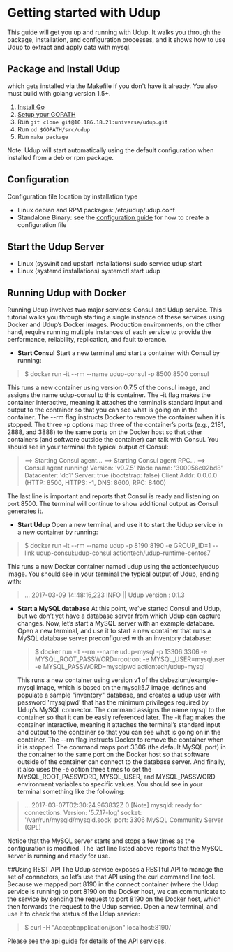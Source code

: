 # Getting started with Udup

This guide will get you up and running with Udup. It walks you through the package, installation, and configuration processes, and it shows how to use Udup to extract and apply data with mysql.

## Package and Install Udup

which gets installed via the Makefile
if you don't have it already. You also must build with golang version 1.5+.

1. [Install Go](https://golang.org/doc/install)
2. [Setup your GOPATH](https://golang.org/doc/code.html#GOPATH)
3. Run `git clone git@10.186.18.21:universe/udup.git`
4. Run `cd $GOPATH/src/udup`
5. Run `make package`

Note: Udup will start automatically using the default configuration when installed from a deb or rpm package.

## Configuration

Configuration file location by installation type
- Linux debian and RPM packages: /etc/udup/udup.conf
- Standalone Binary: see the [configuration guide](./docs/CONFIGURATION.md) for how to create a configuration file

## Start the Udup Server

- Linux (sysvinit and upstart installations)
sudo service udup start
- Linux (systemd installations)
systemctl start udup

## Running Udup with Docker

Running Udup involves two major services: Consul and Udup service. This tutorial walks you through starting a single instance of these services using Docker and Udup’s Docker images. Production environments, on the other hand, require running multiple instances of each service to provide the performance, reliability, replication, and fault tolerance. 

- **Start Consul**
Start a new terminal and start a container with Consul by running:
 > $ docker run -it --rm --name udup-consul -p 8500:8500 consul
 
 This runs a new container using version 0.7.5 of the consul image, and assigns the name udup-consul to this container. The -it flag makes the container interactive, meaning it attaches the terminal’s standard input and output to the container so that you can see what is going on in the container. The --rm flag instructs Docker to remove the container when it is stopped. The three -p options map three of the container’s ports (e.g., 2181, 2888, and 3888) to the same ports on the Docker host so that other containers (and software outside the container) can talk with Consul.
You should see in your terminal the typical output of Consul:
 
 > ==> Starting Consul agent...
   ==> Starting Consul agent RPC...
   ==> Consul agent running!
	        Version: 'v0.7.5'
	        Node name: '300056c02bd8'
	        Datacenter: 'dc1'
	        Server: true (bootstrap: false)
	        Client Addr: 0.0.0.0 (HTTP: 8500, HTTPS: -1, DNS: 8600, RPC: 8400)
     
     
 The last line is important and reports that Consul is ready and listening on 		port 8500. The terminal will continue to show additional output as Consul  generates it.

- **Start Udup**
Open a new terminal, and use it to start the Udup service in a new container by running:

 > $ docker run -it --rm --name udup -p 8190:8190 -e GROUP_ID=1 --link udup-consul:udup-consul actiontech/udup-runtime-centos7

This runs a new Docker container named udup using the actiontech/udup image.
You should see in your terminal the typical output of Udup, ending with:

 > ...
2017-03-09 14:48:16,223 INFO   ||  Udup version : 0.1.3  

- **Start a MySQL database**
At this point, we’ve started Consul and Udup, but we don’t yet have a database server from which Udup can capture changes. Now, let’s start a MySQL server with an example database.
Open a new terminal, and use it to start a new container that runs a MySQL database server preconfigured with an inventory database:
  > $ docker run -it --rm --name udup-mysql -p 13306:3306 -e MYSQL_ROOT_PASSWORD=rootroot -e MYSQL_USER=mysqluser -e MYSQL_PASSWORD=mysqlpwd actiontech/udup-mysql
                                
  This runs a new container using version v1 of the debezium/example-mysql image, which is based on the mysql:5.7 image, defines and populate a sample "inventory" database, and creates a udup user with password 'mysqlpwd' that has the minimum privileges required by Udup’s MySQL connector. The command assigns the name mysql to the container so that it can be easily referenced later. The -it flag makes the container interactive, meaning it attaches the terminal’s standard input and output to the container so that you can see what is going on in the container. The --rm flag instructs Docker to remove the container when it is stopped. The command maps port 3306 (the default MySQL port) in the container to the same port on the Docker host so that software outside of the container can connect to the database server. And finally, it also uses the -e option three times to set the MYSQL_ROOT_PASSWORD, MYSQL_USER, and MYSQL_PASSWORD environment variables to specific values.
  You should see in your terminal something like the following:
                                  
 > ...
    2017-03-07T02:30:24.963832Z 0 [Note] mysqld: ready for connections.
    Version: '5.7.17-log'  socket: '/var/run/mysqld/mysqld.sock'  port: 3306  MySQL Community Server (GPL)
                                     
 Notice that the MySQL server starts and stops a few times as the configuration is modified. The last line listed above reports that the MySQL server is running and ready for use.    

##Using  REST API
The Udup service exposes a RESTful API to manage the set of connectors, so let’s use that API using the curl command line tool. Because we mapped port 8190 in the connect container (where the Udup service is running) to port 8190 on the Docker host, we can communicate to the service by sending the request to port 8190 on the Docker host, which then forwards the request to the Udup service.
Open a new terminal, and use it to check the status of the Udup service:

> $ curl -H "Accept:application/json" localhost:8190/

Please see the [api guide](./doc/API.md) for details of the API services.                                                           